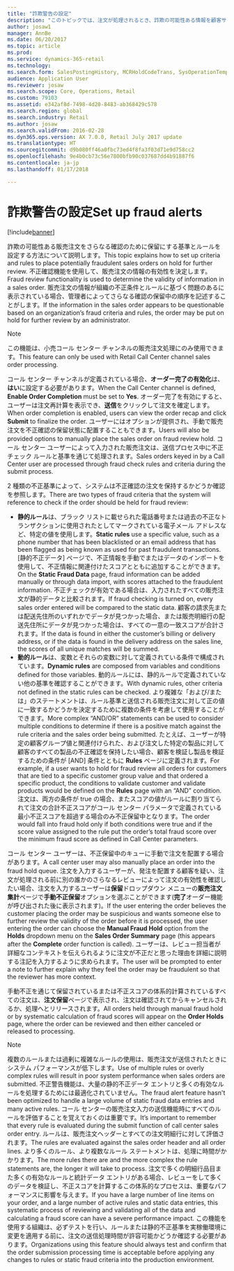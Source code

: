```yaml
---
title: "詐欺警告の設定"
description: "このトピックでは、注文が処理されるとき、詐欺の可能性ある情報を顧客サービス担当者に警告するルールを設定する方法について説明します。 自動または手動で疑わしい注文を保留にするために使用する、特殊なコードを定義できます。"
author: josaw1
manager: AnnBe
ms.date: 06/20/2017
ms.topic: article
ms.prod: 
ms.service: dynamics-365-retail
ms.technology: 
ms.search.form: SalesPostingHistory, MCRHoldCodeTrans, SysOperationTemplateForm
audience: Application User
ms.reviewer: josaw
ms.search.scope: Core, Operations, Retail
ms.custom: 79103
ms.assetid: e342af8d-7498-4d20-8483-ab368429c578
ms.search.region: global
ms.search.industry: Retail
ms.author: josaw
ms.search.validFrom: 2016-02-28
ms.dyn365.ops.version: AX 7.0.0, Retail July 2017 update
ms.translationtype: HT
ms.sourcegitcommit: d9b080ff46a0fbc73ed4f8fa3f03d71e9d758cc2
ms.openlocfilehash: 9e4b0cb73c56e7800bfb90c037687dd4b91887f6
ms.contentlocale: ja-jp
ms.lasthandoff: 01/17/2018

---
```


# <a name="set-up-fraud-alerts"></a><span data-ttu-id="d948b-104">詐欺警告の設定</span><span class="sxs-lookup"><span data-stu-id="d948b-104">Set up fraud alerts</span></span>

[!include[banner](includes/banner.md)]

<span data-ttu-id="d948b-105">詐欺の可能性ある販売注文をさらなる確認のために保留にする基準とルールを設定する方法について説明します。</span><span class="sxs-lookup"><span data-stu-id="d948b-105">This topic explains how to set up criteria and rules to place potentially fraudulent sales orders on hold for further review.</span></span> <span data-ttu-id="d948b-106">不正確認機能を使用して、販売注文の情報の有効性を決定します。</span><span class="sxs-lookup"><span data-stu-id="d948b-106">Fraud review functionality is used to determine the validity of information in a sales order.</span></span> <span data-ttu-id="d948b-107">販売注文の情報が組織の不正条件とルールに基づく問題のあるに表示されている場合、管理者によってさらなる確認の保留中の順序を記述することがします。</span><span class="sxs-lookup"><span data-stu-id="d948b-107">If the information in the sales order appears to be questionable based on an organization’s fraud criteria and rules, the order may be put on hold for further review by an administrator.</span></span>

> [!NOTE]
> <span data-ttu-id="d948b-108">この機能は、小売コール センター チャンネルの販売注文処理にのみ使用できます。</span><span class="sxs-lookup"><span data-stu-id="d948b-108">This feature can only be used with Retail Call Center channel sales order processing.</span></span> 

<span data-ttu-id="d948b-109">コール センター チャンネルが定義されている場合、**オーダー完了の有効化**は、**はい**に設定する必要があります。</span><span class="sxs-lookup"><span data-stu-id="d948b-109">When the Call Center channel is defined, **Enable Order Completion** must be set to **Yes**.</span></span> <span data-ttu-id="d948b-110">オーダー完了を有効にすると、ユーザーは注文再計算を表示でき、**送信**をクリックして注文を確定します。</span><span class="sxs-lookup"><span data-stu-id="d948b-110">When order completion is enabled, users can view the order recap and click **Submit** to finalize the order.</span></span> <span data-ttu-id="d948b-111">ユーザーにはオプションが提供され、手動で販売注文を不正確認の保留状態に配置することもできます。</span><span class="sxs-lookup"><span data-stu-id="d948b-111">Users will also be provided options to manually place the sales order on fraud review hold.</span></span> <span data-ttu-id="d948b-112">コール センター ユーザーによって入力された販売注文は、送信プロセス中に不正チェック ルールと基準を通じて処理されます。</span><span class="sxs-lookup"><span data-stu-id="d948b-112">Sales orders keyed in by a Call Center user are processed through fraud check rules and criteria during the submit process.</span></span>

<span data-ttu-id="d948b-113">2 種類の不正基準によって、システムは不正確認の注文を保持するかどうか確認を参照します。</span><span class="sxs-lookup"><span data-stu-id="d948b-113">There are two types of fraud criteria that the system will reference to check if the order should be held for fraud review:</span></span>

-   <span data-ttu-id="d948b-114">**静的ルール**は、ブラック リストに載せられた電話番号または過去の不正なトランザクションに使用されたとしてマークされている電子メール アドレスなど、特定の値を使用します。</span><span class="sxs-lookup"><span data-stu-id="d948b-114">**Static rules** use a specific value, such as a phone number that has been blacklisted or an email address that has been flagged as being known as used for past fraudulent transactions.</span></span> <span data-ttu-id="d948b-115">[静的不正データ] ページで、不正情報を手動でまたはデータのインポートを使用して、不正情報に関連付けたスコアとともに追加することができます。</span><span class="sxs-lookup"><span data-stu-id="d948b-115">On the **Static Fraud Data** page, fraud information can be added manually or through data import, with scores attached to the fraudulent information.</span></span> <span data-ttu-id="d948b-116">不正チェックが有効である場合は、入力されたすべての販売注文が静的データと比較されます。</span><span class="sxs-lookup"><span data-stu-id="d948b-116">If fraud checking is turned on, every sales order entered will be compared to the static data.</span></span> <span data-ttu-id="d948b-117">顧客の請求先または配送先住所のいずれかでデータが見つかった場合、または販売明細行の配送先住所にデータが見つかった場合は、すべての一意の一致スコアが合計されます。</span><span class="sxs-lookup"><span data-stu-id="d948b-117">If the data is found in either the customer’s billing or delivery address, or if the data is found in the delivery address on the sales line, the scores of all unique matches will be summed.</span></span>  
-   <span data-ttu-id="d948b-118">**動的ルール**は、変数とそれらの変数に対して定義されている条件で構成されています。</span><span class="sxs-lookup"><span data-stu-id="d948b-118">**Dynamic rules** are composed from variables and conditions defined for those variables.</span></span> <span data-ttu-id="d948b-119">動的ルールには、静的ルールで定義されていない他の基準を確認することができます。</span><span class="sxs-lookup"><span data-stu-id="d948b-119">With dynamic rules, other criteria not defined in the static rules can be checked.</span></span> <span data-ttu-id="d948b-120">より複雑な「および/または」のステートメントは、ルール基準と送信される販売注文に対して正の値に一致するかどうかを決定するために複数の条件を考慮して使用することができます。</span><span class="sxs-lookup"><span data-stu-id="d948b-120">More complex “AND/OR” statements can be used to consider multiple conditions to determine if there is a positive match against the rule criteria and the sales order being submitted.</span></span> <span data-ttu-id="d948b-121">たとえば、ユーザーが特定の顧客グループ値と関連付けられた、および注文した特定の製品に対して顧客のすべての製品の不正確認を保持したい場合、顧客を検証し製品を検証するための条件が [AND] 条件とともに **Rules** ページに定義されます。</span><span class="sxs-lookup"><span data-stu-id="d948b-121">For example, if a user wants to hold for fraud review all orders for customers that are tied to a specific customer group value and that ordered a specific product, the conditions to validate customer and validate products would be defined on the **Rules** page with an “AND” condition.</span></span> <span data-ttu-id="d948b-122">注文は、両方の条件が true の場合、またスコアの値がルールに割り当てられて注文の合計不正スコアがコール センター パラメータで定義されている最小不正スコアを超過する場合のみ不正保留中となります。</span><span class="sxs-lookup"><span data-stu-id="d948b-122">The order would fall into fraud hold only if both conditions were true and if the score value assigned to the rule put the order’s total fraud score over the minimum fraud score as defined in Call Center parameters.</span></span>

<span data-ttu-id="d948b-123">コール センター ユーザーは、不正保留中のキューに手動で注文を配置する場合があります。</span><span class="sxs-lookup"><span data-stu-id="d948b-123">A call center user may also manually place an order into the fraud hold queue.</span></span> <span data-ttu-id="d948b-124">注文を入力するユーザーが、発注を配置する顧客を疑い、注文が処理される前に別の誰かのさらなるレビューによって注文の有効性を確認したい場合、注文を入力するユーザーは**保留**ドロップダウン メニューの**販売注文集計**ページで**手動不正保留**オプションを選ぶことができます(**完了**オーダー機能が呼び出された後に表示されます)。</span><span class="sxs-lookup"><span data-stu-id="d948b-124">If the user entering the order believes the customer placing the order may be suspicious and wants someone else to further review the validity of the order before it is processed, the user entering the order can choose the **Manual Fraud Hold** option from the **Holds** dropdown menu on the **Sales Order Summary** page (this appears after the **Complete** order function is called).</span></span> <span data-ttu-id="d948b-125">ユーザーは、レビュー担当者が詳細なコンテキストを伝えられるように注文が不正だと思った理由を詳細に説明する注記を入力するように求められます。</span><span class="sxs-lookup"><span data-stu-id="d948b-125">The user will be prompted to enter a note to further explain why they feel the order may be fraudulent so that the reviewer has more context.</span></span>

<span data-ttu-id="d948b-126">手動不正を通じて保留されているまたは不正スコアの体系的計算されているすべての注文は、**注文保留**ページで表示され、注文は確認されてからキャンセルされるか、処理へとリリースされます。</span><span class="sxs-lookup"><span data-stu-id="d948b-126">All orders held through manual fraud hold or by systematic calculation of fraud scores will appear on the **Order Holds** page, where the order can be reviewed and then either canceled or released to processing.</span></span>

> [!NOTE]
> <span data-ttu-id="d948b-127">複数のルールまたは過剰に複雑なルールの使用は、販売注文が送信されたときにシステム パフォーマンスが低下します。</span><span class="sxs-lookup"><span data-stu-id="d948b-127">Use of multiple rules or overly complex rules will result in poor system performance when sales orders are submitted.</span></span> <span data-ttu-id="d948b-128">不正警告機能は、大量の静的不正データ エントリと多くの有効なルールを処理するためには最適化されていません。</span><span class="sxs-lookup"><span data-stu-id="d948b-128">The fraud alert feature hasn't been optimized to handle a large volume of static fraud data entries and many active rules.</span></span> <span data-ttu-id="d948b-129">コール センターの販売注文入力の送信機能時にすべてのルールを評価することを覚えておくのは重要です。</span><span class="sxs-lookup"><span data-stu-id="d948b-129">It’s important to remember that every rule is evaluated during the submit function of call center sales order entry.</span></span> <span data-ttu-id="d948b-130">ルールは、販売注文ヘッダーとすべての注文明細行に対して評価されます。</span><span class="sxs-lookup"><span data-stu-id="d948b-130">The rules are evaluated against the sales order header and all order lines.</span></span> <span data-ttu-id="d948b-131">より多くのルール、より複数なルール ステートメントは、処理に時間がかかります。</span><span class="sxs-lookup"><span data-stu-id="d948b-131">The more rules there are and the more complex the rule statements are, the longer it will take to process.</span></span> <span data-ttu-id="d948b-132">注文で多くの明細行品目また多くの有効なルールと統計データ エントリがある場合、レビューをして多くのデータを検証し、不正スコアを計算するこの体系的なプロセスは、重要なパフォーマンスに影響を与えます。</span><span class="sxs-lookup"><span data-stu-id="d948b-132">If you have a large number of line items on your order, and a large number of active rules and static data entries, this systematic process of reviewing and validating all of the data and calculating a fraud score can have a severe performance impact.</span></span>  <span data-ttu-id="d948b-133">この機能を使用する組織は、必ずテストを行い、ルールまたは静的不正基準を実稼働環境に変更を適用する前に、注文の送信処理時間が許容可能かどうか確認する必要があります。</span><span class="sxs-lookup"><span data-stu-id="d948b-133">Organizations using this feature should always test and confirm that the order submission processing time is acceptable before applying any changes to rules or static fraud criteria into the production environment.</span></span>

